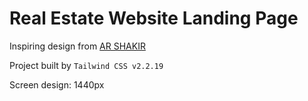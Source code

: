 # Real Estate Website Landing Page

Inspiring design from [AR SHAKIR](https://www.arshakir.com/project/freebie-real-estate-website-landing-page)

Project built by `Tailwind CSS v2.2.19`

Screen design: 1440px
